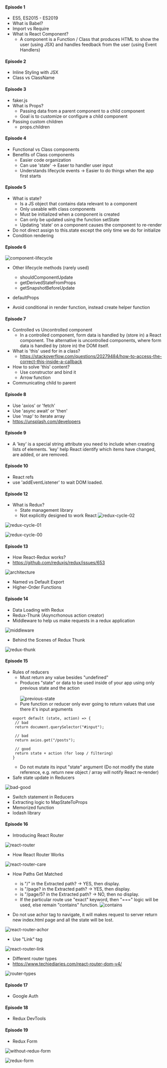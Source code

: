 #### Episode 1 ####
* ES5, ES2015 - ES2019
* What is Babel?
* Import vs Require
* What is React Component?
  * A component is a Function / Class that produces HTML to show the user (using JSX) and handles feedback from the user (using Event Handlers)
  
#### Episode 2 ####
* Inline Styling with JSX
* Class vs ClassName

#### Episode 3 ####
* faker.js
* What is Props? 
  * Passing data from a parent component to a child component
  * Goal is to customize or configure a child component
 * Passing custom children
   * props.children

#### Episode 4 ####
* Functional vs Class components
* Benefits of Class components
  * Easier code organization
  * Can use 'state' -> Easer to handler user input
  * Understands lifecycle events -> Easier to do things when the app first starts
  
#### Episode 5 ####
* What is state?
  * Is a JS object that contains data relevant to a component
  * Only useable with class components
  * Must be initialized when a component is created
  * Can only be updated using the function setState
   * Updating 'state' on a component causes the component to re-render
 * Do not direct assign to this.state except the only time we do for initialize
 * Condition rendering
 
#### Episode 6 ####
![component-lifecycle](https://user-images.githubusercontent.com/5309726/55407149-15266480-5590-11e9-9ffd-23df78476a45.png)

* Other lifecycle methods (rarely used)
  * shouldComponentUpdate
  * getDerivedStateFromProps
  * getSnapshotBeforeUpdate
  

* defaultProps
* Avoid conditional in render function, instead create helper function

#### Episode 7 ####
* Controlled vs Uncontrolled component
  * In a controlled component, form data is handled by (store in) a React component. The alternative is uncontrolled components, where form data is handled by (store in) the DOM itself.
* What is 'this' used for in a class?
  * https://stackoverflow.com/questions/20279484/how-to-access-the-correct-this-inside-a-callback
 * How to solve 'this' content?
   * Use constructor and bind it
   * Arrow function
 * Communicating child to parent

#### Episode 8 ####
* Use 'axios' or 'fetch'
* Use 'async await' or 'then'
* Use 'map' to iterate array
* https://unsplash.com/developers

#### Episode 9 ####
* A 'key' is a special string attribute you need to include when creating lists of elements. 'key' help React identify which items have changed, are added, or are removed.

#### Episode 10 ####
* React refs
* use 'addEventListener' to wait DOM loaded.

#### Episode 12 ####
* What is Redux?
  * State management library
  * Not explicitly designed to work React
  ![redux-cycle-02](https://user-images.githubusercontent.com/5309726/55406621-04c1ba00-558f-11e9-8efd-7a3bc3d408e0.png)
  
![redux-cycle-01](https://user-images.githubusercontent.com/5309726/55406607-fbd0e880-558e-11e9-8269-fa5f9da0c980.png)

![redux-cycle-00](https://user-images.githubusercontent.com/5309726/55406662-1efb9800-558f-11e9-9b86-781baf95713a.png)

#### Episode 13 ####
* How React-Redux works?
* https://github.com/reduxjs/redux/issues/653

![architecture](https://user-images.githubusercontent.com/5309726/55408691-1d33d380-5593-11e9-9079-f502d4535cf1.png)

* Named vs Default Export
* Higher-Order Functions

#### Episode 14 ####
* Data Loading with Redux
* Redux-Thunk (Asyncrhonous action creator)
 * Middleware to help us make requests in a redux application
 
![middleware](https://user-images.githubusercontent.com/5309726/55408670-10af7b00-5593-11e9-9084-eb6e8e496813.png)

* Behind the Scenes of Redux Thunk

![redux-thunk](https://user-images.githubusercontent.com/5309726/55565205-fd83e300-572b-11e9-8d9f-401819aeda0c.png)

#### Episode 15 ####
* Rules of reducers
  * Must return any value besides "undefined"
  * Produces "state" or data to be used inside of your app using only previous state and the action <br /><br />
  ![previous-state](https://user-images.githubusercontent.com/5309726/55568327-155e6580-5732-11e9-94f3-a866d5e6fc43.png)
  * Pure function or reducer only ever going to return values that use there it's input arguments
  ```
  export default (state, action) => {
   // bad
   return document.querySelector("#input");
 
   // bad
   return axios.get("/posts");
 
   // good
   return state + action (for loop / filtering)
  }
  ```
  * Do not mutate its input "state" argument (Do not modify the state reference, e.g. return new object / array will notify React re-render)
* Safe state update in Reducers

![bad-good](https://user-images.githubusercontent.com/5309726/55664357-d5e16780-585e-11e9-858a-00f961582cb6.png)

* Switch statement in Reducers
* Extracting logic to MapStateToProps
* Memorized function
* lodash library

#### Episode 16 ####
* Introducing React Router

![react-router](https://user-images.githubusercontent.com/5309726/55680695-8dee3d80-594f-11e9-8b8e-a2d6e8aa173c.png)

* How React Router Works

![react-router-care](https://user-images.githubusercontent.com/5309726/55680790-03a6d900-5951-11e9-98ef-37a2e04b8d41.png)

* How Paths Get Matched
  * is "/" in the Extracted path? -> YES, then display.
  * is "/page? in the Extracted path? -> YES, then display.
  * is "/page/5? in the Extracted path? -> NO, then no display.
  * If the particular route use "exact" keyword, then "===" logic will be used, else remain "contains" function.
![contains](https://user-images.githubusercontent.com/5309726/55681211-1f60ae00-5956-11e9-8125-dac77c3dc138.png)

* Do not use achor tag <a> to navigate, it will makes request to server return new index.html page and all the state will be lost.
 
 ![react-router-achor](https://user-images.githubusercontent.com/5309726/55684794-f0603180-5981-11e9-986a-c86e3fa49625.png)
 
* Use "Link" tag

![react-router-link](https://user-images.githubusercontent.com/5309726/55684769-ba22b200-5981-11e9-9f63-e9a4e7d4299d.png)

* Different router types
* https://www.techiediaries.com/react-router-dom-v4/

![router-types](https://user-images.githubusercontent.com/5309726/55726981-945de180-5a43-11e9-9e38-3d2c78daab82.png)

#### Episode 17 ####
* Google Auth

#### Episode 18 ####
* Redux DevTools

#### Episode 19 ####
* Redux Form

![without-redux-form](https://user-images.githubusercontent.com/5309726/56073342-c325e000-5dd4-11e9-8926-ae2fbf7446eb.png)

![redux-form](https://user-images.githubusercontent.com/5309726/56073348-cae58480-5dd4-11e9-8c9c-6ec6639c9869.png)

